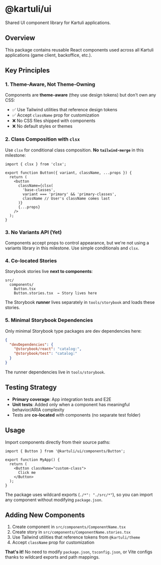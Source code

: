 # @kartuli/ui

Shared UI component library for Kartuli applications.

## Overview

This package contains reusable React components used across all Kartuli applications (game client, backoffice, etc.).

## Key Principles

### 1. Theme-Aware, Not Theme-Owning

Components are **theme-aware** (they use design tokens) but don't own any CSS:

- ✅ Use Tailwind utilities that reference design tokens
- ✅ Accept `className` prop for customization
- ❌ No CSS files shipped with components
- ❌ No default styles or themes

### 2. Class Composition with `clsx`

Use `clsx` for conditional class composition. **No `tailwind-merge`** in this milestone:

```tsx
import { clsx } from 'clsx';

export function Button({ variant, className, ...props }) {
  return (
    <button
      className={clsx(
        'base-classes',
        variant === 'primary' && 'primary-classes',
        className // User's className comes last
      )}
      {...props}
    />
  );
}
```

### 3. No Variants API (Yet)

Components accept props to control appearance, but we're not using a variants library in this milestone. Use simple conditionals and `clsx`.

### 4. Co-located Stories

Storybook stories live **next to components**:

```
src/
  components/
    Button.tsx
    Button.stories.tsx  ← Story lives here
```

The Storybook **runner** lives separately in `tools/storybook` and loads these stories.

### 5. Minimal Storybook Dependencies

Only minimal Storybook type packages are dev dependencies here:

```json
{
  "devDependencies": {
    "@storybook/react": "catalog:",
    "@storybook/test": "catalog:"
  }
}
```

The runner dependencies live in `tools/storybook`.

## Testing Strategy

- **Primary coverage**: App integration tests and E2E
- **Unit tests**: Added only when a component has meaningful behavior/ARIA complexity
- Tests are **co-located** with components (no separate test folder)

## Usage

Import components directly from their source paths:

```tsx
import { Button } from '@kartuli/ui/components/Button';

export function MyApp() {
  return (
    <Button className="custom-class">
      Click me
    </Button>
  );
}
```

The package uses wildcard exports (`./*": "./src/*"`), so you can import any component without modifying `package.json`.

## Adding New Components

1. Create component in `src/components/ComponentName.tsx`
2. Create story in `src/components/ComponentName.stories.tsx`
3. Use Tailwind utilities that reference tokens from `@kartuli/theme`
4. Accept `className` prop for customization

**That's it!** No need to modify `package.json`, `tsconfig.json`, or Vite configs thanks to wildcard exports and path mappings.

